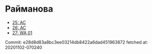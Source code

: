 # Райманова
- [25: AC](25.md)
- [26: AC](26.md)
- [27: WA 01](27.md)

Commit: e28d8d83a8bc3ee03214db8422a6dad451963872
 fetched at: 20201102-070240
